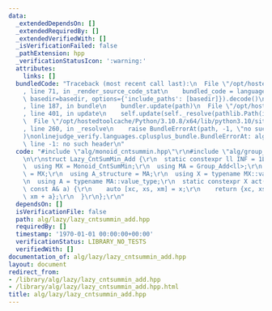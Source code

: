 ```yaml
---
data:
  _extendedDependsOn: []
  _extendedRequiredBy: []
  _extendedVerifiedWith: []
  _isVerificationFailed: false
  _pathExtension: hpp
  _verificationStatusIcon: ':warning:'
  attributes:
    links: []
  bundledCode: "Traceback (most recent call last):\n  File \"/opt/hostedtoolcache/Python/3.10.8/x64/lib/python3.10/site-packages/onlinejudge_verify/documentation/build.py\"\
    , line 71, in _render_source_code_stat\n    bundled_code = language.bundle(stat.path,\
    \ basedir=basedir, options={'include_paths': [basedir]}).decode()\n  File \"/opt/hostedtoolcache/Python/3.10.8/x64/lib/python3.10/site-packages/onlinejudge_verify/languages/cplusplus.py\"\
    , line 187, in bundle\n    bundler.update(path)\n  File \"/opt/hostedtoolcache/Python/3.10.8/x64/lib/python3.10/site-packages/onlinejudge_verify/languages/cplusplus_bundle.py\"\
    , line 401, in update\n    self.update(self._resolve(pathlib.Path(included), included_from=path))\n\
    \  File \"/opt/hostedtoolcache/Python/3.10.8/x64/lib/python3.10/site-packages/onlinejudge_verify/languages/cplusplus_bundle.py\"\
    , line 260, in _resolve\n    raise BundleErrorAt(path, -1, \"no such header\"\
    )\nonlinejudge_verify.languages.cplusplus_bundle.BundleErrorAt: alg/monoid_cntsummin.hpp:\
    \ line -1: no such header\n"
  code: "#include \"alg/monoid_cntsummin.hpp\"\r\n#include \"alg/group_add.hpp\"\r\
    \n\r\nstruct Lazy_CntSumMin_Add {\r\n  static constexpr ll INF = 1LL<<60;\r\n\
    \  using MX = Monoid_CntSumMin;\r\n  using MA = Group_Add<ll>;\r\n  using X_structure\
    \ = MX;\r\n  using A_structure = MA;\r\n  using X = typename MX::value_type;\r\
    \n  using A = typename MA::value_type;\r\n  static constexpr X act(const X& x,\
    \ const A& a) {\r\n    auto [xc, xs, xm] = x;\r\n    return {xc, xs + xc * a,\
    \ xm + a};\r\n  }\r\n};\r\n"
  dependsOn: []
  isVerificationFile: false
  path: alg/lazy/lazy_cntsummin_add.hpp
  requiredBy: []
  timestamp: '1970-01-01 00:00:00+00:00'
  verificationStatus: LIBRARY_NO_TESTS
  verifiedWith: []
documentation_of: alg/lazy/lazy_cntsummin_add.hpp
layout: document
redirect_from:
- /library/alg/lazy/lazy_cntsummin_add.hpp
- /library/alg/lazy/lazy_cntsummin_add.hpp.html
title: alg/lazy/lazy_cntsummin_add.hpp
---
```

